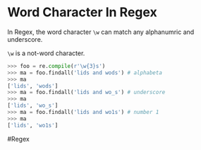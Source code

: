 # Word Character In Regex

In Regex, the word character `\w` can match any alphanumric and underscore. 

`\w` is a not-word character. 

``` python
>>> foo = re.compile(r'\w{3}s')
>>> ma = foo.findall('lids and wods') # alphabeta
>>> ma
['lids', 'wods']
>>> ma = foo.findall('lids and wo_s') # underscore
>>> ma
['lids', 'wo_s']
>>> ma = foo.findall('lids and wo1s') # number 1 
>>> ma
['lids', 'wo1s']
```

#Regex 
